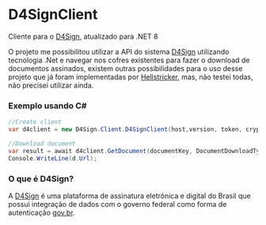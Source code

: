 # D4SignClient
Cliente para o [D4Sign](https://docapi.d4sign.com.br/), atualizado para .NET 8

O projeto me possibilitou utilizar a API do sistema [D4Sign](https://d4sign.com.br/) utilizando tecnologia .Net e navegar nos cofres existentes para fazer o download de documentos assinados, existem outras possibilidades para o uso desse projeto que já foram implementadas por [Hellstricker](https://github.com/Hellstricker), mas, não testei todas, não precisei utilizar ainda.

### Exemplo usando C#
 ``` csharp
 //Create client
var d4client = new D4Sign.Client.D4SignClient(host,version, token, cryptKey);

//Download document
var result = await d4client.GetDocument(documentKey, DocumentDownloadType.PDF);
Console.WriteLine(d.Url);
 ```

### O que é D4Sign?
A [D4Sign](https://d4sign.com.br/) é uma plataforma de assinatura eletrônica e digital do Brasil que possui integração de dados com o governo federal como forma de autenticação [gov.br](https://www.gov.br/pt-br/servicos/assinatura-eletronica).